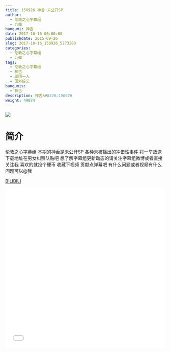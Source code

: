 ```yaml
---
title: 150926 神舌 未公开SP
author: 
  - 伦敦之心字幕组
  - 九條
bangumi: 神舌
date: 2017-10-16 00:00:00
publishdate: 2015-09-26
slug: 2017-10-16_150926_5273283
categories: 
  - 伦敦之心字幕组
  - 九條
tags: 
  - 伦敦之心字幕组
  - 神舌
  - 剧团一人
  - 国外综艺
bangumis: 
  - 神舌
description: 神舌&#8226;150926
weight: 49074
---
```


![](https://i.imgur.com/Avmmdav.jpg)

# 简介  
伦敦之心字幕组 本期的神舌是未公开SP 各种未被播出的冲击性事件 将一举放送 下载地址在男女纠察队贴吧 想了解字幕组更新动态的请关注字幕组微博或者直接关注我 喜欢的就投个硬币 收藏下视频 贡献点弹幕吧
有什么问题或者视频有什么问题可以@我

  [BILIBILI](https://www.bilibili.com/video/av5273283/)


  <iframe src="//www.bilibili.com/html/html5player.html?cid=8570205&aid=5273283" width="100%" height="500" frameborder="0" allowfullscreen="allowfullscreen"></iframe>
